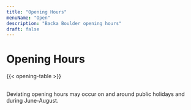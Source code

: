 ```yaml
---
title: "Opening Hours"
menuName: "Open"
description: "Backa Boulder opening hours"
draft: false
---
```


# Opening Hours

{{< opening-table >}}

##

<!-- 
You can use this template for temporary opening hours
1. Remove this text and the html comment tags
2. Edit the information below
3. Voila, site will display temp opening hours.
4. Don't forget to change the Swedish content.


##

Opening hours during Easter    |
---------------------|----------
Friday April 2nd     | 10-19
Saturday April 3rd   | 10-19
Sunday April 4th     | 10-19
Monday April 5th     | 10-19

-->

Deviating opening hours may occur on and around public holidays and during June-August.
